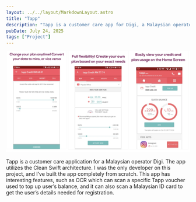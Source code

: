 ```yaml
---
layout: ../../layout/MarkdownLayout.astro
title: "Tapp"
description: "Tapp is a customer care app for Digi, a Malaysian operator. Built with Clean Swift architecture, it features OCR scanning for vouchers and Malaysian ID cards for user registration."
pubDate: July 24, 2025
tags: ["Project"]
---
```


![Tapp](/public/images/tapp.png)

Tapp is a customer care application for a Malaysian operator Digi. The app utilizes the Clean Swift architecture. I was the only developer on this project, and I’ve built the app completely from scratch. This app has interesting features, such as OCR which can scan a specific Tapp voucher used to top up user’s balance, and it can also scan a Malaysian ID card to get the user’s details needed for registration.
